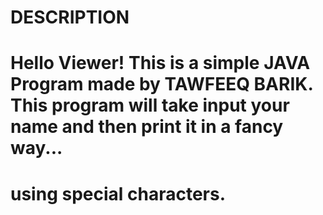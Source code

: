 # DESCRIPTION
# 
# Hello Viewer! This is a simple JAVA Program made by TAWFEEQ BARIK. This program will take input your name and then print it in a fancy way...
# using special characters.
